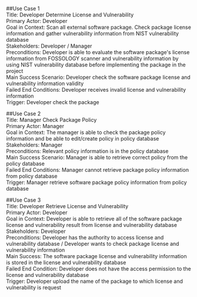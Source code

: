 ##Use Case 1<br>
Title: Developer Determine License and Vulnerability<br>
Primary Actor: Developer<br>
Goal in Context: Scan all external software package. Check package license information and gather vulnerability information from NIST vulnerability database<br>
Stakeholders: Developer / Manager<br>
Preconditions: Developer is able to evaluate the software package's license information from FOSSOLOGY scanner and vulnerability information by using NIST vulnerability database before implementing the package in the project<br>
Main Success Scenario: Developer check the software package license and vulnerability information validity<br>
Failed End Conditions: Developer receives invalid license and vulnerability information<br>
Trigger: Developer check the package<br>

##Use Case 2<br>
Title: Manager Check Package Policy<br>
Primary Actor: Manager<br>
Goal in Context: The manager is able to check the package policy information and be able to edit/create policy in policy database<br>
Stakeholders: Manager<br>
Preconditions: Relevant policy information is in the policy database<br>
Main Success Scenario: Manager is able to retrieve correct policy from the policy database<br>
Failed End Conditions: Manager cannot retrieve package policy information from policy database<br>
Trigger: Manager retrieve software package policy information from policy database<br>

##Use Case 3<br>
Title: Developer Retrieve License and Vulnerability<br>
Primary Actor: Developer<br>
Goal in Context: Developer is able to retrieve all of the software package license and vulnerability result from license and vulnerability database<br>
Stakeholders: Developer<br>
Preconditions: Developer has the authority to access license and vulnerability database / Developer wants to check package license and vulnerability information<br>
Main Success: The software package license and vulnerability information is stored in the license and vulnerability database<br>
Failed End Condition: Developer does not have the access permission to the license and vulnerability database<br>
Trigger: Developer upload the name of the package to which license and vulnerability is request<br>
